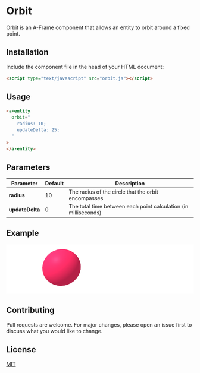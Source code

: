 # Orbit

Orbit is an A-Frame component that allows an entity to orbit around a fixed point.

## Installation

Include the component file in the head of your HTML document:

```html
<script type="text/javascript" src="orbit.js"></script>
```

## Usage

```html
<a-entity
  orbit="
  	radius: 10; 
  	updateDelta: 25;
  "
>
</a-entity>
```

## Parameters

| Parameter          | Default | Description |
|--------------------|---------|-------------|
| **radius**         | 10      | The radius of the circle that the orbit encompasses|
| **updateDelta**    | 0       | The total time between each point calculation (in milliseconds)|

## Example

![](orbit.gif)

## Contributing
Pull requests are welcome. For major changes, please open an issue first to discuss what you would like to change.


## License
[MIT](https://choosealicense.com/licenses/mit/)
